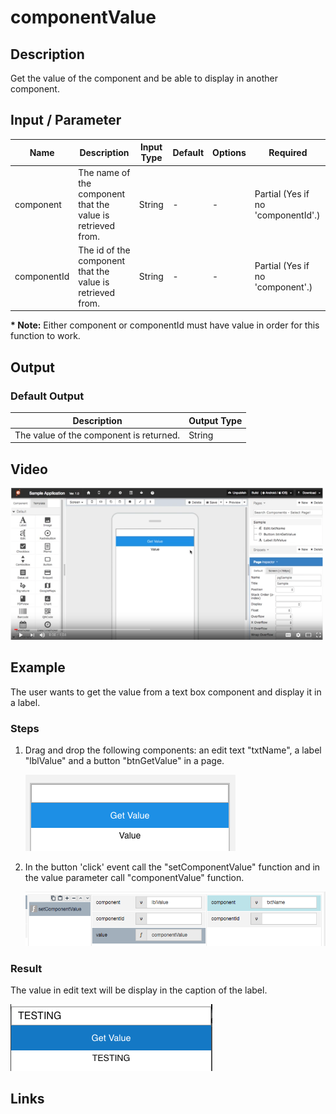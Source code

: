 # componentValue

## Description

Get the value of the component and be able to display in another component.

## Input / Parameter

| Name | Description | Input Type | Default | Options | Required |
| ------ | ------ | ------ | ------ | ------ | ------ |
| component | The name of the component that the value is retrieved from. | String | - | - | Partial (Yes if no 'componentId'.) |
| componentId | The id of the component that the value is retrieved from. | String | - | - | Partial (Yes if no 'component'.) |

__\* Note:__ Either component or componentId must have value in order for this function to work.

## Output

### Default Output

| Description | Output Type |
| ------ | ------ |
| The value of the component is returned. | String |

## Video

[![Video](../../../../document/function/App/componentValue/componentValue-video-1.png?raw=true)](https://www.youtube.com/watch?v=yZepFLILR4E)

## Example

The user wants to get the value from a text box component and display it in a label.

### Steps

1. Drag and drop the following components: an edit text "txtName", a label "lblValue" and a button "btnGetValue" in a page.

    ![](../../../../document/function/App/componentValue/componentValue-step-1.png?raw=true)

2. In the button 'click' event call the "setComponentValue" function and in the value parameter call "componentValue" function.

    ![](../../../../document/function/App/componentValue/componentValue-step-2.png?raw=true)

### Result

The value in edit text will be display in the caption of the label.

![](../../../../document/function/App/componentValue/componentValue-result-1.png?raw=true)

## Links